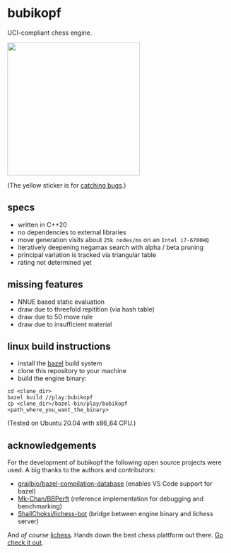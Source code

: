 # bubikopf
UCI-compliant chess engine.

<img src="doc/bubikopf.jpg" width="300">

(The yellow sticker is for [catching bugs](https://www.amazon.com/s?k=fungus+gnat+sticky+trap&crid=1HBPT4CPWLJLS&sprefix=fungus+gnat+%2Caps%2C270&ref=nb_sb_ss_ts-doa-p_8_12).)

## specs
- written in C++20
- no dependencies to external libraries
- move generation visits about `25k nodes/ms` on an `Intel i7-6700HQ`
- iteratively deepening negamax search with alpha / beta pruning
- principal variation is tracked via triangular table
- rating not determined yet 


## missing features
- NNUE based static evaluation
- draw due to threefold repitition (via hash table)
- draw due to 50 move rule
- draw due to insufficient material

## linux build instructions
- install the [bazel](https://docs.bazel.build/versions/4.0.0/install.html) build system
- clone this repository to your machine
- build the engine binary:
```shell
cd <clone_dir>
bazel build //play:bubikopf
cp <clone_dir>/bazel-bin/play/bubikopf <path_where_you_want_the_binary>
```
(Tested on Ubuntu 20.04 with x86_64 CPU.)

## acknowledgements
For the development of bubikopf the following open source projects were used. A big thanks to the authors and contributors:
- [grailbio/bazel-compilation-database](https://github.com/grailbio/bazel-compilation-database) (enables VS Code support for bazel)
- [Mk-Chan/BBPerft](https://github.com/Mk-Chan/BBPerft) (reference implementation for debugging and benchmarking)
- [ShailChoksi/lichess-bot](https://github.com/ShailChoksi/lichess-bot) (bridge between engine binary and lichess server)

And _of course_ [lichess](https://github.com/lichess-org). Hands down the best chess plattform out there. [Go check it out](https://lichess.org/).